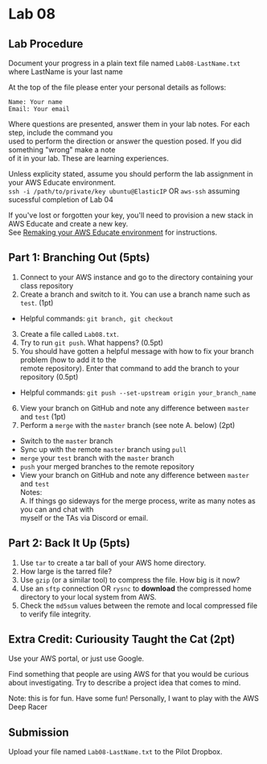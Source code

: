 # Lab 08

## Lab Procedure
Document your progress in a plain text file named `Lab08-LastName.txt`  
where LastName is your last name

At the top of the file please enter your personal details as follows:
```
Name: Your name
Email: Your email

```

Where questions are presented, answer them in your lab notes.  For each step, include the command you  
used to perform the direction or answer the question posed.  If you did something "wrong" make a note  
of it in your lab.  These are learning experiences.

Unless explicity stated, assume you should perform the lab assignment in your AWS Educate environment.  
`ssh -i /path/to/private/key ubuntu@ElasticIP`  OR `aws-ssh` assuming sucessful completion of Lab 04

If you've lost or forgotten your key, you'll need to provision a new stack in AWS Educate and create a new key.  
See [Remaking your AWS Educate environment](../../..) for instructions.

## Part 1: Branching Out (5pts)
1. Connect to your AWS instance and go to the directory containing your class repository
2. Create a branch and switch to it.  You can use a branch name such as `test`. (1pt)
* Helpful commands: `git branch, git checkout`
3. Create a file called `Lab08.txt`.
4. Try to run `git push`.  What happens? (0.5pt)
5. You should have gotten a helpful message with how to fix your branch problem (how to add it to the  
remote repository).  Enter that command to add the branch to your repository (0.5pt)
* Helpful commands: `git push --set-upstream origin your_branch_name`
6. View your branch on GitHub and note any difference between `master` and `test` (1pt)
7. Perform a `merge` with the `master` branch (see note A. below) (2pt)
* Switch to the `master` branch
* Sync up with the remote `master` branch using `pull`
* `merge` your `test` branch with the `master` branch
* `push` your merged branches to the remote repository
* View your branch on GitHub and note any difference between `master` and `test`  
Notes:  
A. If things go sideways for the merge process, write as many notes as you can and chat with  
myself or the TAs via Discord or email.

## Part 2: Back It Up (5pts)
1. Use `tar` to create a tar ball of your AWS home directory.
2. How large is the tarred file?
3. Use `gzip` (or a similar tool) to compress the file.  How big is it now?
4. Use an `sftp` connection OR `rysnc` to **download** the compressed home directory to your local system from AWS.
5. Check the `md5sum` values between the remote and local compressed file to verify file integrity.

## Extra Credit: Curiousity Taught the Cat (2pt)
Use your AWS portal, or just use Google.  

Find something that people are using AWS for that you would be curious about investigating.  Try to describe a project idea that comes to mind.

Note: this is for fun.  Have some fun!  Personally, I want to play with the AWS Deep Racer

## Submission
Upload your file named `Lab08-LastName.txt` to the Pilot Dropbox.